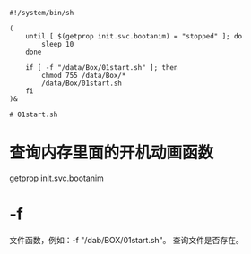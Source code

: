 ```
#!/system/bin/sh

(
    until [ $(getprop init.svc.bootanim) = "stopped" ]; do
        sleep 10
    done

    if [ -f "/data/Box/01start.sh" ]; then
        chmod 755 /data/Box/*
        /data/Box/01start.sh
    fi
)&

# 01start.sh
```

# 查询内存里面的开机动画函数
getprop init.svc.bootanim

# -f 
文件函数，例如：-f "/dab/BOX/01start.sh"。
查询文件是否存在。
